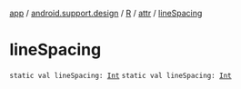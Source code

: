 [app](../../../index.md) / [android.support.design](../../index.md) / [R](../index.md) / [attr](index.md) / [lineSpacing](./line-spacing.md)

# lineSpacing

`static val lineSpacing: `[`Int`](https://kotlinlang.org/api/latest/jvm/stdlib/kotlin/-int/index.html)
`static val lineSpacing: `[`Int`](https://kotlinlang.org/api/latest/jvm/stdlib/kotlin/-int/index.html)